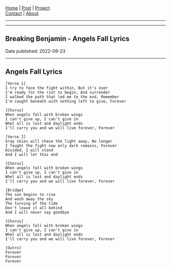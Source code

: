 <nav>
<a href="../index.html">Home</a>
|
<a href="../post.html">Post</a>
|
<a href="../project.html">Project</a>
<nav class="div-right">
<a href="../contact.html">Contact</a>
|
<a href="../about.html">About</a>
</nav>
</header>
<hr><hr>
<main>
<!-- Your Content Start After This Line -->


# Breaking Benjamin - Angels Fall Lyrics

Date published: 2022-09-23

---

## Angels Fall Lyrics

```
[Verse 1]
I try to face the fight within, But it's over
I'm ready for the riot to begin, And surrender
I walked the path that led me to the end, Remember
I'm caught beneath with nothing left to give, Forever

[Chorus]
When angels fall with broken wings
I can't give up, I can't give in
Whel all is lost and daylight ends
I'll carry you and we will live forever, Forever

[Verse 2]
Gray skies will chase the light away, No longer
I fought the fight now only dark remains, Forever
Divided, I will stand
And I will let this end

[Chorus]
When angels fall with broken wings
I can't give up, I can't give in
Whel all is lost and daylight ends
I'll carry you and we will live forever, Forever

[Bridge]
The sun begins to rise
And wash away the sky
The turning of the tide
Don't leave it all behind
And I will never say goodbye

[Chorus]
When angels fall with broken wings
I can't give up, I can't give in
Whel all is lost and daylight ends
I'll carry you and we will live forever, Forever

[Outro]
Forever
Forever
Forever
```

